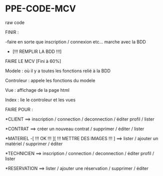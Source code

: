 # PPE-CODE-MCV
raw code

FINIR :

-faire en sorte que inscription / connexion etc... marche avec la BDD
- [!!! REMPLIR LA BDD !!!]

FAIRE LE MCV [Fini à 60%]

Modele : où il y a toutes les fonctions relié à la BDD

Controleur : appele les fonctions du modele

Vue : affichage de la page html

Index : lie le controleur et les vues

FAIRE POUR :

*CLIENT
==> inscription / connection / deconnection / éditer profil / lister

*CONTRAT
==> créer un nouveau contrat / supprimer / éditer / lister

*MATERIEL -[ !!! OK !!! ][ !!! METTRE DES IMAGES !!! ]
==> lister / ajouter un matériel / supprimer / éditer

*TECHNICIEN 
==> inscription / connection / deconnection / éditer profil / lister

*RESERVATION
==> lister / ajouter une réservation / supprimer / éditer
